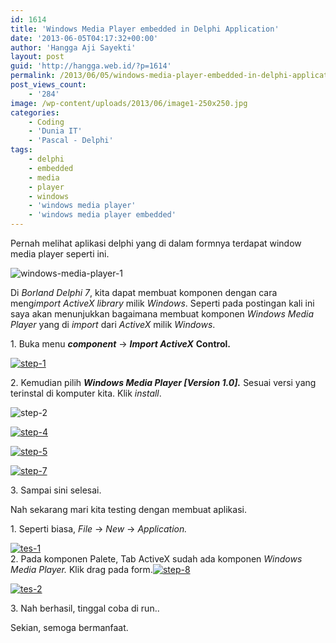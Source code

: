 ```yaml
---
id: 1614
title: 'Windows Media Player embedded in Delphi Application'
date: '2013-06-05T04:17:32+00:00'
author: 'Hangga Aji Sayekti'
layout: post
guid: 'http://hangga.web.id/?p=1614'
permalink: /2013/06/05/windows-media-player-embedded-in-delphi-application/
post_views_count:
    - '284'
image: /wp-content/uploads/2013/06/image1-250x250.jpg
categories:
    - Coding
    - 'Dunia IT'
    - 'Pascal - Delphi'
tags:
    - delphi
    - embedded
    - media
    - player
    - windows
    - 'windows media player'
    - 'windows media player embedded'
---
```


Pernah melihat aplikasi delphi yang di dalam formnya terdapat window media player seperti ini.

![windows-media-player-1](http://hangga.web.id/wp-content/uploads/2013/06/windows-media-player-1.jpg)

Di *Borland Delphi 7*, kita dapat membuat komponen dengan cara meng*import* *ActiveX* *library* milik *Windows*. Seperti pada postingan kali ini saya akan menunjukkan bagaimana membuat komponen *Windows Media Player* yang di *import* dari *ActiveX* milik *Windows*.

1\. Buka menu ***component*** -&gt; ***Import ActiveX*** **Control.**

[![step-1](http://hangga.web.id/wp-content/uploads/2013/06/step-1.png)](http://hangga.web.id/wp-content/uploads/2013/06/step-1.png)

2\. Kemudian pilih ***Windows Media Player \[Version 1.0\].***  Sesuai versi yang terinstal di komputer kita. Klik *install*.

[  ](http://hangga.web.id/wp-content/uploads/2013/06/step-5.png)![step-2](http://hangga.web.id/wp-content/uploads/2013/06/step-2.png)

[![step-4](http://hangga.web.id/wp-content/uploads/2013/06/step-4.png)](http://hangga.web.id/wp-content/uploads/2013/06/step-4.png)

[![step-5](http://hangga.web.id/wp-content/uploads/2013/06/step-5.png)](http://hangga.web.id/wp-content/uploads/2013/06/step-5.png)

[![step-7](http://hangga.web.id/wp-content/uploads/2013/06/step-7.png)](http://hangga.web.id/wp-content/uploads/2013/06/step-7.png)

3\. Sampai sini selesai.

Nah sekarang mari kita testing dengan membuat aplikasi.

1\. Seperti biasa, *File* -&gt; *New* -&gt; *Application.*

[![tes-1](http://hangga.web.id/wp-content/uploads/2013/06/tes-1.png)](http://hangga.web.id/wp-content/uploads/2013/06/tes-1.png)  
2\. Pada komponen Palete, Tab ActiveX sudah ada komponen *Windows Media Player.* Klik drag pada form.[![step-8](http://hangga.web.id/wp-content/uploads/2013/06/step-8.png)](http://hangga.web.id/wp-content/uploads/2013/06/step-8.png)

[![tes-2](http://hangga.web.id/wp-content/uploads/2013/06/tes-2.png)](http://hangga.web.id/wp-content/uploads/2013/06/tes-2.png)

3\. Nah berhasil, tinggal coba di run..

Sekian, semoga bermanfaat.